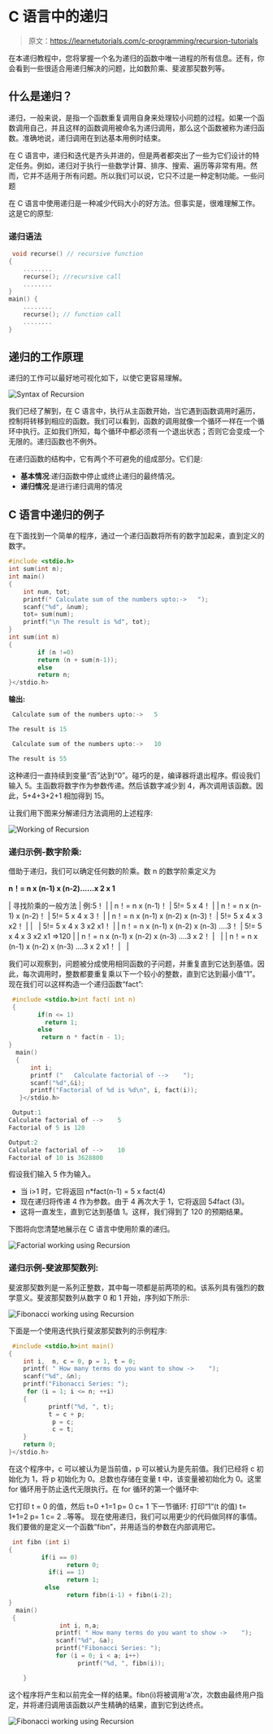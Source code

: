 # C 语言中的递归

> 原文：<https://learnetutorials.com/c-programming/recursion-tutorials>

在本递归教程中，您将掌握一个名为递归的函数中唯一进程的所有信息。还有，你会看到一些很适合用递归解决的问题，比如数阶乘、斐波那契数列等。

## 什么是递归？

递归，一般来说，是指一个函数重复调用自身来处理较小问题的过程。如果一个函数调用自己，并且这样的函数调用被命名为递归调用，那么这个函数被称为递归函数。准确地说，递归调用在到达基本用例时结束。

在 C 语言中，递归和迭代是齐头并进的，但是两者都突出了一些为它们设计的特定任务。例如，递归对于执行一些数学计算、排序、搜索、遍历等非常有用。然而，它并不适用于所有问题。所以我们可以说，它只不过是一种定制功能。一些问题

在 C 语言中使用递归是一种减少代码大小的好方法。但事实是，很难理解工作。这是它的原型:

### 递归语法

```c
 void recurse() // recursive function
{
    ........
    recurse(); //recursive call 
    ........
}
main() {
    ........
    recurse(); // function call
    ........
} 

```

## 递归的工作原理

递归的工作可以最好地可视化如下，以使它更容易理解。

![Syntax of Recursion](img/f93f11f5c1a2e3afd641a6ce7555aaf4.png)

我们已经了解到，在 C 语言中，执行从主函数开始，当它遇到函数调用时遍历，控制将转移到相应的函数。我们可以看到，函数的调用就像一个循环一样在一个循环中执行。正如我们所知，每个循环中都必须有一个退出状态；否则它会变成一个无限的。递归函数也不例外。

在递归函数的结构中，它有两个不可避免的组成部分。它们是:

*   **基本情况**:递归函数中停止或终止递归的最终情况。
*   **递归情况**:是进行递归调用的情况

## C 语言中递归的例子

在下面找到一个简单的程序，通过一个递归函数将所有的数字加起来，直到定义的数字。

```c
#include <stdio.h>
int sum(int n);
int main()
{
    int num, tot;
    printf(" Calculate sum of the numbers upto:->   ");
    scanf("%d", &num);
    tot= sum(num);
    printf("\n The result is %d", tot);
}
int sum(int n)
{
        if (n !=0)
        return (n + sum(n-1));
        else
        return n;
}</stdio.h>

```

**输出:**

```c
 Calculate sum of the numbers upto:->   5

The result is 15 
```

```c
 Calculate sum of the numbers upto:->   10

The result is 55 
```

这种递归一直持续到变量“否”达到“0”。碰巧的是，编译器将退出程序。假设我们输入 5。主函数将数字作为参数传递。然后该数字减少到 4，再次调用该函数。因此，5+4+3+2+1 相加得到 15。

让我们用下图来分解递归方法调用的上述程序:

![Working of Recursion](img/2104fd54872f23d956f8c24bb3889364.png)

### 递归示例-数字阶乘:

借助于递归，我们可以确定任何数的阶乘。数 n 的数学阶乘定义为

**n！= n x (n-1) x (n-2)......x 2 x 1**

| 寻找阶乘的一般方法 | 例:5！ |
| n！= n x (n-1)！ | 5!= 5 x 4！ |
| n！= n x (n-1) x (n-2)！ | 5!= 5 x 4 x 3！ |
| n！= n x (n-1) x (n-2) x (n-3)！ | 5!= 5 x 4 x 3 x2！ |
|   | 5!= 5 x 4 x 3 x2 x1！ |
| n！= n x (n-1) x (n-2) x (n-3) ….3！ | 5!= 5 x 4 x 3 x2 x1 =>120 |
| n！= n x (n-1) x (n-2) x (n-3) ….3 x 2！ |   |
| n！= n x (n-1) x (n-2) x (n-3) ….3 x 2 x1！ |   |

我们可以观察到，问题被分成使用相同函数的子问题，并重复直到它达到基值。因此，每次调用时，整数都要重复乘以下一个较小的整数，直到它达到最小值“1”。现在我们可以这样构造一个递归函数“fact”:

```c
 #include <stdio.h>int fact( int n)
 {
        if(n <= 1)
          return 1;
        else
         return n * fact(n - 1);
}
  main()
  {
      int i;
      printf ("   Calculate factorial of -->    ");
      scanf("%d",&i);
      printf("Factorial of %d is %d\n", i, fact(i));
   }</stdio.h> 

```

```c
 Output:1
Calculate factorial of -->    5
Factorial of 5 is 120

Output:2
Calculate factorial of -->    10
Factorial of 10 is 3628800 
```

假设我们输入 5 作为输入。

*   当 i>1 时，它将返回 n*fact(n-1) = 5 x fact(4)
*   现在递归将传递 4 作为参数。由于 4 再次大于 1，它将返回 5*4*fact (3)。
*   这将一直发生，直到它达到基值 1。这样，我们得到了 120 的预期结果。

下图将向您清楚地展示在 C 语言中使用阶乘的递归。

![Factorial working using Recursion](img/2f93f8dfcff9a44ea415bb8dc1b08f9f.png)

### 递归示例-斐波那契数列:

斐波那契数列是一系列正整数，其中每一项都是前两项的和。该系列具有强烈的数学意义。斐波那契数列从数字 0 和 1 开始，序列如下所示:

![Fibonacci working using Recursion](img/4049f9a9300fc50de3ef620e5b602b7b.png)

下面是一个使用迭代执行斐波那契数列的示例程序:

```c
 #include <stdio.h>int main()
{
    int i,  n, c = 0, p = 1, t = 0;
    printf( " How many terms do you want to show ->    ");
    scanf("%d", &n);
    printf("Fibonacci Series: ");
     for (i = 1; i <= n; ++i)
    {
           printf("%d, ", t);
           t = c + p;
            p = c;
            c = t;
    }
    return 0;
}</stdio.h> 

```

在这个程序中，c 可以被认为是当前值，p 可以被认为是先前值。我们已经将 c 初始化为 1，将 p 初始化为 0。总数也存储在变量 t 中，该变量被初始化为 0。这里 for 循环用于防止迭代无限执行。在 for 循环的第一个循环中:

它打印 t = 0 的值，然后
t=0 +1=1
p= 0
c= 1
下一节循环:
打印“1”(t 的值)
t= 1+1=2
p= 1
c= 2
..等等。
现在使用递归，我们可以用更少的代码做同样的事情。我们要做的是定义一个函数“fibn”，并用适当的参数在内部调用它。

```c
 int fibn (int i)
{
         if(i == 0)
                return 0;
           if(i == 1)
                return 1;
          else
                return fibn(i-1) + fibn(i-2);
}
  main()
 {
              int i, n,a;
             printf( " How many terms do you want to show ->    ");
             scanf("%d", &a);
             printf("Fibonacci Series: ");
             for (i = 0; i < a; i++)
                   printf("%d, ", fibn(i));

    } 

```

这个程序将产生和以前完全一样的结果。fibn(i)将被调用‘a’次，次数由最终用户指定，并将递归调用该函数以产生精确的结果，直到它到达终点。

![Fibonacci working using Recursion](img/30e386fea2e41773dad94fbc20090e12.png)